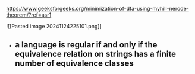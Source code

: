https://www.geeksforgeeks.org/minimization-of-dfa-using-myhill-nerode-theorem/?ref=asr1

![[Pasted image 20241124225101.png]]

- **a language is regular if and only if the equivalence relation on strings has a finite number of equivalence classes**
	- 